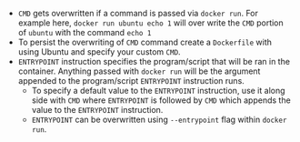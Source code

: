 - `CMD` gets overwritten if a command is passed via `docker run`. For example here, `docker run ubuntu echo 1` will over write the `CMD` portion of `ubuntu` with the command `echo 1`
- To persist the overwriting of `CMD` command create a `Dockerfile` with using Ubuntu and specify your custom `CMD`.
- `ENTRYPOINT` instruction specifies the program/script that will be ran in the container. Anything passed with `docker run` will be the argument appended to the program/script `ENTRYPOINT` instruction runs.
	- To specify a default value to the `ENTRYPOINT` instruction, use it along side with `CMD` where `ENTRYPOINT` is followed by `CMD` which appends the value to the `ENTRYPOINT` instruction.
	- `ENTRYPOINT` can be overwritten using `--entrypoint` flag within `docker run`.